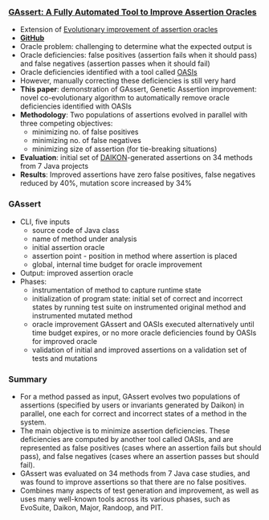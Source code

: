 ### [GAssert: A Fully Automated Tool to Improve Assertion Oracles](https://ieeexplore.ieee.org/document/9402475)

- Extension of [Evolutionary improvement of assertion oracles](https://dl.acm.org/doi/abs/10.1145/3368089.3409758)
- [**GitHub**](https://github.com/valerio-terragni/gassert)
- Oracle problem: challenging to determine what the expected output is
- Oracle deficiencies: false positives (assertion fails when it should pass) and false negatives (assertion passes when it should fail)
- Oracle deficiencies identified with a tool called [OASIs](https://ieeexplore.ieee.org/document/8794642)
- However, manually correcting these deficiencies is still very hard
- **This paper**: demonstration of GAssert, Genetic Assertion improvement: novel co-evolutionary algorithm to automatically remove oracle deficiencies identified with OASIs
- **Methodology**: Two populations of assertions evolved in parallel with three competing objectives:
  - minimizing no. of false positives
  - minimizing no. of false negatives
  - minimizing size of assertion (for tie-breaking situations)
- **Evaluation**: initial set of [DAIKON](https://ieeexplore.ieee.org/document/841011)-generated assertions on 34 methods from 7 Java projects
- **Results**: Improved assertions have zero false positives, false negatives reduced by 40%, mutation score increased by 34%

### GAssert
- CLI, five inputs
  - source code of Java class
  - name of method under analysis 
  - initial assertion oracle
  - assertion point - position in method where assertion is placed
  - global, internal time budget for oracle improvement
- Output: improved assertion oracle
- Phases:
  - instrumentation of method to capture runtime state
  - initialization of program state: initial set of correct and incorrect states by running test suite on instrumented original method and instrumented mutated method
  - oracle improvement GAssert and OASIs executed alternatively until time budget expires, or no more oracle deficiencies found by OASIs for improved oracle
  - validation of initial and improved assertions on a validation set of tests and mutations

### Summary
- For a method passed as input, GAssert evolves two populations of assertions (specified by users or invariants generated by Daikon) in parallel, one each for correct and incorrect states of a method in the system.
- The main objective is to minimize assertion deficiencies. These deficiencies are computed by another tool called OASIs, and are represented as false positives (cases where an assertion fails but should pass), and false negatives (cases where an assertion passes but should fail).
- GAssert was evaluated on 34 methods from 7 Java case studies, and was found to improve assertions so that there are no false positives.
- Combines many aspects of test generation and improvement, as well as uses many well-known tools across its various phases, such as EvoSuite, Daikon, Major, Randoop, and PIT.
